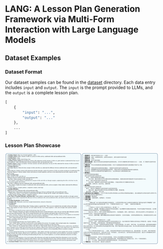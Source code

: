 # LANG: A Lesson Plan Generation Framework via Multi-Form Interaction with Large Language Models

## Dataset Examples

### Dataset Format

Our dataset samples can be found in the [dataset](dataset) directory. Each data entry includes `input` and `output`. The `input` is the prompt provided to LLMs, and the `output` is a complete lesson plan.

```python
[
    {
        "input": "...",
        "output": "..."
    },
    ...
]
```

### Lesson Plan Showcase

<div style="text-align: center;">
  <img src="imgs/show.png">
</div>
